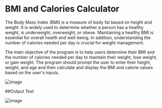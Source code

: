 # BMI and Calories Calculator
The Body Mass Index (BMI) is a measure of body fat based on height and weight. It is widely used to determine whether a person has a healthy weight, is underweight, overweight, or obese. Maintaining a healthy BMI is essential for overall health and well-being. In addition, understanding the number of calories needed per day is crucial for weight management.

The main objective of the program is to help users determine their BMI and the number of calories needed per day to maintain their weight, lose weight, or gain weight. The program should prompt the user to enter their height, weight, and age and then calculate and display the BMI and calorie values based on the user's inputs.

![image](https://github.com/FathyKhalid/BMIandCaloriesCalculator/assets/85445784/8ab7a77f-df98-4b51-bdf8-b79788319994)

##Output Test

![image](https://github.com/FathyKhalid/BMIandCaloriesCalculator/assets/85445784/a92143be-ab89-4b8b-afd3-d6e62623ca15)
